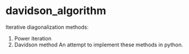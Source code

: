 # davidson_algorithm
Iterative diagonalization methods:
1) Power iteration
2) Davidson method
An attempt to implement these methods in python. 
